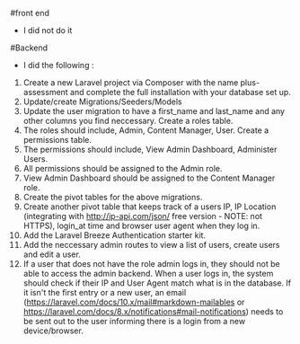 
#front end

- I did not do it

#Backend

- I did the following :

1. Create a new Laravel project via Composer with the name plus-assessment and complete the full installation with your database set up.
2. Update/create Migrations/Seeders/Models
3. Update the user migration to have a first_name and last_name and any other columns you find neccessary.
Create a roles table.
4. The roles should include, Admin, Content Manager, User.
Create a permissions table.
5. The permissions should include, View Admin Dashboard, Administer Users.
6. All permissions should be assigned to the Admin role.
7. View Admin Dashboard should be assigned to the Content Manager role.
8. Create the pivot tables for the above migrations.
9. Create another pivot table that keeps track of a users IP, IP Location (integrating with http://ip-api.com/json/ free version - NOTE: not HTTPS), login_at time and browser user agent when they log in.
10. Add the Laravel Breeze Authentication starter kit.
11. Add the neccessary admin routes to view a list of users, create users and edit a user.
12. If a user that does not have the role admin logs in, they should not be able to access the admin backend.
When a user logs in, the system should check if their IP and User Agent match what is in the database. If it isn't the first entry or a new user, an email (https://laravel.com/docs/10.x/mail#markdown-mailables or https://laravel.com/docs/8.x/notifications#mail-notifications) needs to be sent out to the user informing there is a login from a new device/browser.
    


